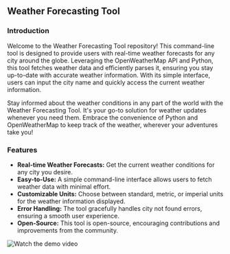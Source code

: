 ## Weather Forecasting Tool

### Introduction

Welcome to the Weather Forecasting Tool repository! This command-line tool is designed to provide users with real-time weather forecasts for any city around the globe. Leveraging the OpenWeatherMap API and Python, this tool fetches weather data and efficiently parses it, ensuring you stay up-to-date with accurate weather information. With its simple interface, users can input the city name and quickly access the current weather information.

Stay informed about the weather conditions in any part of the world with the Weather Forecasting Tool. It's your go-to solution for weather updates whenever you need them. Embrace the convenience of Python and OpenWeatherMap to keep track of the weather, wherever your adventures take you!

### Features

- **Real-time Weather Forecasts:** Get the current weather conditions for any city you desire.
- **Easy-to-Use:** A simple command-line interface allows users to fetch weather data with minimal effort.
- **Customizable Units:** Choose between standard, metric, or imperial units for the weather information displayed.
- **Error Handling:** The tool gracefully handles city not found errors, ensuring a smooth user experience.
- **Open-Source:** This tool is open-source, encouraging contributions and improvements from the community.

![Watch the demo video](https://drive.google.com/file/d/1UD1dYeTq2ytkThJKyJO4_a2Uek1w97gu/view?usp=sharing)
